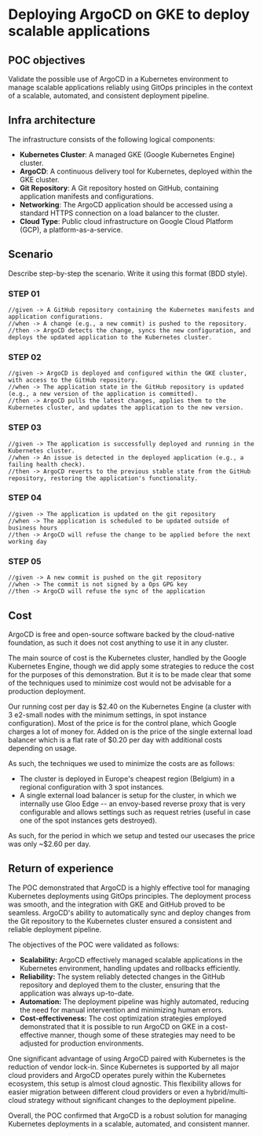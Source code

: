 # Deploying ArgoCD on GKE to deploy scalable applications

## POC objectives

Validate the possible use of ArgoCD in a Kubernetes environment to manage scalable applications reliably using GitOps principles in the context of a scalable, automated, and consistent deployment pipeline.

## Infra architecture

The infrastructure consists of the following logical components:

- **Kubernetes Cluster**: A managed GKE (Google Kubernetes Engine) cluster.
- **ArgoCD**: A continuous delivery tool for Kubernetes, deployed within the GKE cluster.
- **Git Repository**: A Git repository hosted on GitHub, containing application manifests and configurations.
- **Networking**: The ArgoCD application should be accessed using a standard HTTPS connection on a load balancer to the cluster.
- **Cloud Type**: Public cloud infrastructure on Google Cloud Platform (GCP), a platform-as-a-service.

## Scenario

Describe step-by-step the scenario. Write it using this format (BDD style).

### STEP 01

```
//given -> A GitHub repository containing the Kubernetes manifests and application configurations.
//when -> A change (e.g., a new commit) is pushed to the repository.
//then -> ArgoCD detects the change, syncs the new configuration, and deploys the updated application to the Kubernetes cluster.
```

### STEP 02

```
//given -> ArgoCD is deployed and configured within the GKE cluster, with access to the GitHub repository.
//when -> The application state in the GitHub repository is updated (e.g., a new version of the application is committed).
//then -> ArgoCD pulls the latest changes, applies them to the Kubernetes cluster, and updates the application to the new version.
```

### STEP 03

```
//given -> The application is successfully deployed and running in the Kubernetes cluster.
//when -> An issue is detected in the deployed application (e.g., a failing health check).
//then -> ArgoCD reverts to the previous stable state from the GitHub repository, restoring the application's functionality.
```

### STEP 04

```
//given -> The application is updated on the git repository 
//when -> The application is scheduled to be updated outside of business hours
//then -> ArgoCD will refuse the change to be applied before the next working day
```

### STEP 05

```
//given -> A new commit is pushed on the git repository
//when -> The commit is not signed by a Ops GPG key
//then -> ArgoCD will refuse the sync of the application
```

## Cost

ArgoCD is free and open-source software backed by the cloud-native foundation, as such it does not cost anything to use it in any cluster.

The main source of cost is the Kubernetes cluster, handled by the Google Kubernetes Engine, though we did apply some strategies to reduce the cost for the purposes of this demonstration.
But it is to be made clear that some of the techniques used to minimize cost would not be advisable for a production deployment.

Our running cost per day is $2.40 on the Kubernetes Engine (a cluster with 3 e2-small nodes with the minimum settings, in spot instance configuration).
Most of the price is for the control plane, which Google charges a lot of money for.
Added on is the price of the single external load balancer which is a flat rate of $0.20 per day with additional costs depending on usage.

As such, the techniques we used to minimize the costs are as follows:

- The cluster is deployed in Europe's cheapest region (Belgium) in a regional configuration with 3 spot instances.
- A single external load balancer is setup for the cluster, in which we internally use Gloo Edge -- an envoy-based reverse proxy that is very configurable and allows settings such as request retries (useful in case one of the spot instances gets destroyed).

As such, for the period in which we setup and tested our usecases the price was only ~$2.60 per day.

## Return of experience

The POC demonstrated that ArgoCD is a highly effective tool for managing Kubernetes deployments using GitOps principles. The deployment process was smooth, and the integration with GKE and GitHub proved to be seamless. ArgoCD's ability to automatically sync and deploy changes from the Git repository to the Kubernetes cluster ensured a consistent and reliable deployment pipeline.

The objectives of the POC were validated as follows:
- **Scalability:** ArgoCD effectively managed scalable applications in the Kubernetes environment, handling updates and rollbacks efficiently.
- **Reliability:** The system reliably detected changes in the GitHub repository and deployed them to the cluster, ensuring that the application was always up-to-date.
- **Automation:** The deployment pipeline was highly automated, reducing the need for manual intervention and minimizing human errors.
- **Cost-effectiveness:** The cost optimization strategies employed demonstrated that it is possible to run ArgoCD on GKE in a cost-effective manner, though some of these strategies may need to be adjusted for production environments.

One significant advantage of using ArgoCD paired with Kubernetes is the reduction of vendor lock-in. Since Kubernetes is supported by all major cloud providers and ArgoCD operates purely within the Kubernetes ecosystem, this setup is almost cloud agnostic. This flexibility allows for easier migration between different cloud providers or even a hybrid/multi-cloud strategy without significant changes to the deployment pipeline.

Overall, the POC confirmed that ArgoCD is a robust solution for managing Kubernetes deployments in a scalable, automated, and consistent manner.